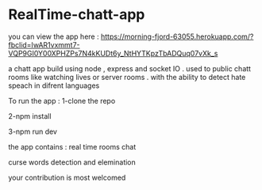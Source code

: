 # RealTime-chatt-app

you can view the app here : https://morning-fjord-63055.herokuapp.com/?fbclid=IwAR1vxmmt7-VQP9GI0Y00XPHZPs7N4kKUDt6y_NtHYTKpzTbADQuq07vXk_s

a chatt app build using node , express and socket IO . 
used to public chatt rooms like watching lives or server rooms . with the ability to detect hate speach in difrent languages


To run the app : 
1-clone the repo

2-npm install

3-npm run dev


the app contains : 
real time rooms chat

curse words detection and elemination

your contribution is most welcomed


